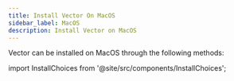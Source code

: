 ```yaml
---
title: Install Vector On MacOS
sidebar_label: MacOS
description: Install Vector on MacOS
---
```


Vector can be installed on MacOS through the following methods:

import InstallChoices from '@site/src/components/InstallChoices';

<InstallChoices docker={true} os="MacOS" packageManager="Homebrew" />



